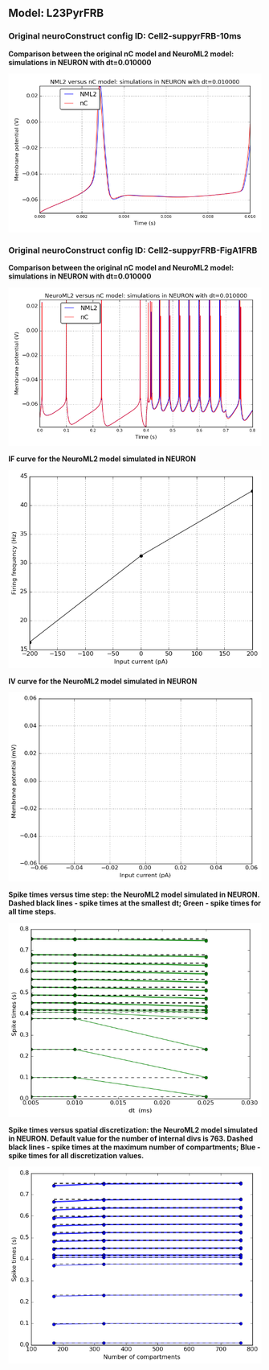  
         
## Model: L23PyrFRB

### Original neuroConstruct config ID: Cell2-suppyrFRB-10ms

**Comparison between the original nC model and NeuroML2 model: simulations in NEURON with dt=0.010000**

![Simulation](nC_vs_NML2_Cell2-suppyrFRB-10ms.png)

### Original neuroConstruct config ID: Cell2-suppyrFRB-FigA1FRB

**Comparison between the original nC model and NeuroML2 model: simulations in NEURON with dt=0.010000**

![Simulation](nC_vs_NML2_Cell2-suppyrFRB-FigA1FRB.png)

**IF curve for the NeuroML2 model simulated in NEURON**

![Simulation](IF_L23PyrFRB.png)

**IV curve for the NeuroML2 model simulated in NEURON**

![Simulation](IV_L23PyrFRB.png)

**Spike times versus time step: the NeuroML2 model simulated in NEURON.
Dashed black lines - spike times at the smallest dt; Green - spike times for all time steps.**

![Simulation](Dt_L23PyrFRB.png)

**Spike times versus spatial discretization: the NeuroML2 model simulated in NEURON.
Default value for the number of internal divs is 763.
Dashed black lines - spike times at the maximum number of compartments; Blue - spike times for all discretization values.**

![Simulation](Dx_L23PyrFRB.png)